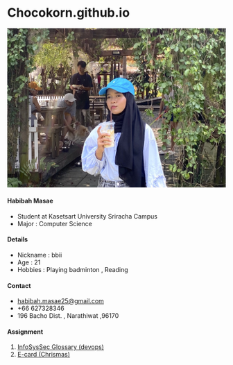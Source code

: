 # Chocokorn.github.io
![B.png](./img/bb1.jpg) 
#### Habibah Masae
  - Student at Kasetsart University Sriracha Campus
  - Major : Computer Science

#### Details
  - Nickname : bbii
  - Age : 21
  - Hobbies : Playing badminton , Reading

#### Contact
  - habibah.masae25@gmail.com
  - +66 627328346
  - 196 Bacho Dist. , Narathiwat  ,96170

#### Assignment
  1. [InfoSysSec Glossary (devops)](devops.md)
  2. [E-card (Chrismas)](ecardchristmas.md)



